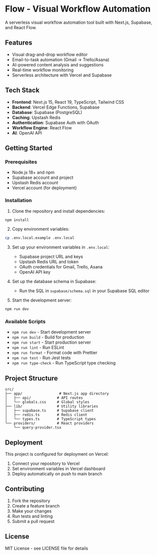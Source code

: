 # Flow - Visual Workflow Automation

A serverless visual workflow automation tool built with Next.js, Supabase, and React Flow.

## Features

- Visual drag-and-drop workflow editor
- Email-to-task automation (Gmail → Trello/Asana)
- AI-powered content analysis and suggestions
- Real-time workflow monitoring
- Serverless architecture with Vercel and Supabase

## Tech Stack

- **Frontend**: Next.js 15, React 19, TypeScript, Tailwind CSS
- **Backend**: Vercel Edge Functions, Supabase
- **Database**: Supabase (PostgreSQL)
- **Caching**: Upstash Redis
- **Authentication**: Supabase Auth with OAuth
- **Workflow Engine**: React Flow
- **AI**: OpenAI API

## Getting Started

### Prerequisites

- Node.js 18+ and npm
- Supabase account and project
- Upstash Redis account
- Vercel account (for deployment)

### Installation

1. Clone the repository and install dependencies:

```bash
npm install
```

2. Copy environment variables:

```bash
cp .env.local.example .env.local
```

3. Set up your environment variables in `.env.local`:
   - Supabase project URL and keys
   - Upstash Redis URL and token
   - OAuth credentials for Gmail, Trello, Asana
   - OpenAI API key

4. Set up the database schema in Supabase:
   - Run the SQL in `supabase/schema.sql` in your Supabase SQL editor

5. Start the development server:

```bash
npm run dev
```

### Available Scripts

- `npm run dev` - Start development server
- `npm run build` - Build for production
- `npm run start` - Start production server
- `npm run lint` - Run ESLint
- `npm run format` - Format code with Prettier
- `npm run test` - Run Jest tests
- `npm run type-check` - Run TypeScript type checking

## Project Structure

```
src/
├── app/                 # Next.js app directory
│   ├── api/            # API routes
│   └── globals.css     # Global styles
├── lib/                # Utility libraries
│   ├── supabase.ts     # Supabase client
│   ├── redis.ts        # Redis client
│   └── types.ts        # TypeScript types
└── providers/          # React providers
    └── query-provider.tsx
```

## Deployment

This project is configured for deployment on Vercel:

1. Connect your repository to Vercel
2. Set environment variables in Vercel dashboard
3. Deploy automatically on push to main branch

## Contributing

1. Fork the repository
2. Create a feature branch
3. Make your changes
4. Run tests and linting
5. Submit a pull request

## License

MIT License - see LICENSE file for details

